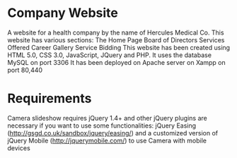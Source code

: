 # Company Website 
A website for a health company by the name of Hercules Medical Co. This website has various sections:
The Home Page
Board of Directors
Services Offered
Career
Gallery
Service Bidding
This website has been created using HTML 5.0, CSS 3.0, JavaScript, JQuery and PHP. 
It uses the database MySQL on port 3306
It has been deployed on Apache server on Xampp on port 80,440



# Requirements
Camera slideshow requires jQuery 1.4+ and other jQuery plugins are necessary if you want to use some functionalities: jQuery Easing (http://gsgd.co.uk/sandbox/jquery/easing/) and a customized version of jQuery Mobile (http://jquerymobile.com/) to use Camera with mobile devices
